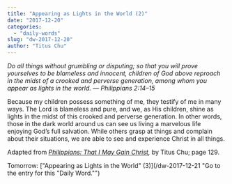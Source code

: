 ```yaml
---
title: "Appearing as Lights in the World (2)"
date: "2017-12-20"
categories: 
  - "daily-words"
slug: "dw-2017-12-20"
author: "Titus Chu"
---
```


_Do all things without grumbling or disputing; so that you will prove yourselves to be blameless and innocent, children of God above reproach in the midst of a crooked and perverse generation, among whom you appear as lights in the world._ _— Philippians 2:14–15_

Because my children possess something of me, they testify of me in many ways. The Lord is blameless and pure, and we, as His children, shine as lights in the midst of this crooked and perverse generation. In other words, those in the dark world around us can see us living a marvelous life enjoying God’s full salvation. While others grasp at things and complain about their situations, we are able to see and experience Christ in all things.

Adapted from _[Philippians: That I May Gain Christ](/book-philippians "Go to the listing for this book."),_ by Titus Chu; page 129.

Tomorrow: ["Appearing as Lights in the World" (3)](/dw-2017-12-21 "Go to the entry for this "Daily Word."")
